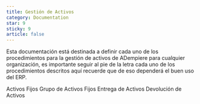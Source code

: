 ```yaml
---
title: Gestión de Activos
category: Documentation
star: 9
sticky: 9
article: false
---
```


Esta documentación está destinada a definir cada uno de los procedimientos para la gestión de activos de ADempiere para cualquier organización, es importante seguir al pie de la letra cada uno de los procedimientos descritos aquí recuerde que de eso dependerá el buen uso del ERP.

Activos Fijos
Grupo de Activos Fijos
Entrega de Activos
Devolución de Activos